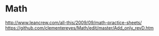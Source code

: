 # Math
http://www.leancrew.com/all-this/2009/09/math-practice-sheets/
https://github.com/clementereyes/Math/edit/master/Add_only_revD.htm
